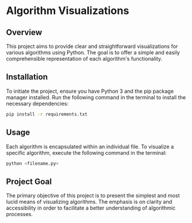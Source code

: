 # Algorithm Visualizations

## Overview

This project aims to provide clear and straightforward visualizations for various algorithms using Python. The goal is to offer a simple and easily comprehensible representation of each algorithm's functionality.

## Installation

To initiate the project, ensure you have Python 3 and the pip package manager installed. Run the following command in the terminal to install the necessary dependencies:

```bash
pip install -r requirements.txt
```

## Usage

Each algorithm is encapsulated within an individual file. To visualize a specific algorithm, execute the following command in the terminal:

```bash
python <filename.py>
```

## Project Goal

The primary objective of this project is to present the simplest and most lucid means of visualizing algorithms. The emphasis is on clarity and accessibility in order to facilitate a better understanding of algorithmic processes.
